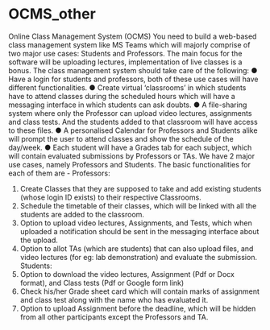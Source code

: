 # OCMS_other


Online Class Management System (OCMS)
You need to build a web-based class management system like MS Teams which will majorly 
comprise of two major use cases: Students and Professors. The main focus for the software will 
be uploading lectures, implementation of live classes is a bonus. The class management 
system should take care of the following: 
● Have a login for students and professors, both of these use cases will have different 
functionalities. 
● Create virtual ‘classrooms’ in which students have to attend classes during the 
scheduled hours which will have a messaging interface in which students can ask 
doubts. 
● A file-sharing system where only the Professor can upload video lectures, assignments 
and class tests. And the students added to that classroom will have access to these 
files. 
● A personalised Calendar for Professors and Students alike will prompt the user to attend 
classes and show the schedule of the day/week. 
● Each student will have a Grades tab for each subject, which will contain evaluated 
submissions by Professors or TAs. 
We have 2 major use cases, namely Professors and Students. The basic functionalities for each 
of them are -
Professors: 
1. Create Classes that they are supposed to take and add existing students (whose login 
ID exists) to their respective Classrooms. 
2. Schedule the timetable of their classes, which will be linked with all the students are 
added to the classroom. 
3. Option to upload video lectures, Assignments, and Tests, which when uploaded a 
notification should be sent in the messaging interface about the upload. 
4. Option to allot TAs (which are students) that can also upload files, and video lectures (for 
eg: lab demonstration) and evaluate the submission. 
Students: 
1. Option to download the video lectures, Assignment (Pdf or Docx format), and Class tests 
(Pdf or Google form link)
2. Check his/her Grade sheet card which will contain marks of assignment and class test 
along with the name who has evaluated it. 
3. Option to upload Assignment before the deadline, which will be hidden from all other 
participants except the Professors and TA.
